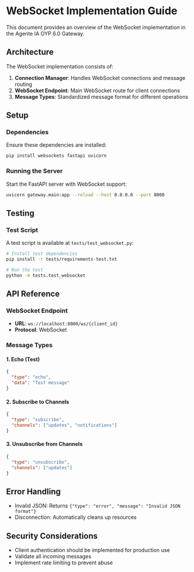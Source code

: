 # WebSocket Implementation Guide

This document provides an overview of the WebSocket implementation in the Agente IA OYP 6.0 Gateway.

## Architecture

The WebSocket implementation consists of:

1. **Connection Manager**: Handles WebSocket connections and message routing
2. **WebSocket Endpoint**: Main WebSocket route for client connections
3. **Message Types**: Standardized message format for different operations

## Setup

### Dependencies

Ensure these dependencies are installed:

```bash
pip install websockets fastapi uvicorn
```

### Running the Server

Start the FastAPI server with WebSocket support:

```bash
uvicorn gateway.main:app --reload --host 0.0.0.0 --port 8000
```

## Testing

### Test Script

A test script is available at `tests/test_websocket.py`:

```bash
# Install test dependencies
pip install -r tests/requirements-test.txt

# Run the test
python -m tests.test_websocket
```

## API Reference

### WebSocket Endpoint

- **URL**: `ws://localhost:8000/ws/{client_id}`
- **Protocol**: WebSocket

### Message Types

#### 1. Echo (Test)
```json
{
  "type": "echo",
  "data": "Test message"
}
```

#### 2. Subscribe to Channels
```json
{
  "type": "subscribe",
  "channels": ["updates", "notifications"]
}
```

#### 3. Unsubscribe from Channels
```json
{
  "type": "unsubscribe",
  "channels": ["updates"]
}
```

## Error Handling

- Invalid JSON: Returns `{"type": "error", "message": "Invalid JSON format"}`
- Disconnection: Automatically cleans up resources

## Security Considerations

- Client authentication should be implemented for production use
- Validate all incoming messages
- Implement rate limiting to prevent abuse

